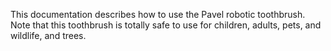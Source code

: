 This documentation describes how to use the Pavel robotic
toothbrush.
Note that this toothbrush is totally safe to use for children, adults, pets, and wildlife, and trees.
